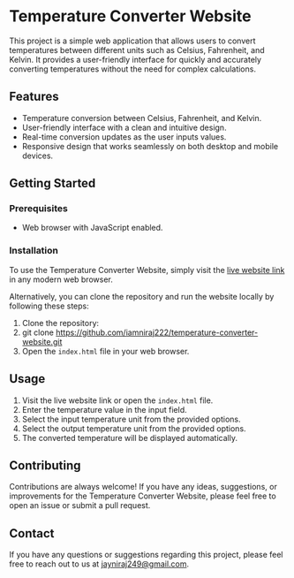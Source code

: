 # Temperature Converter Website

This project is a simple web application that allows users to convert temperatures between different units such as Celsius, Fahrenheit, and Kelvin. It provides a user-friendly interface for quickly and accurately converting temperatures without the need for complex calculations.

## Features

- Temperature conversion between Celsius, Fahrenheit, and Kelvin.
- User-friendly interface with a clean and intuitive design.
- Real-time conversion updates as the user inputs values.
- Responsive design that works seamlessly on both desktop and mobile devices.

## Getting Started

### Prerequisites

- Web browser with JavaScript enabled.

### Installation

To use the Temperature Converter Website, simply visit the [live website link](https://iamniraj222.github.io/Temperature-converter-website/) in any modern web browser.

Alternatively, you can clone the repository and run the website locally by following these steps:

1. Clone the repository:
2. git clone https://github.com/iamniraj222/temperature-converter-website.git
3. Open the `index.html` file in your web browser.

## Usage

1. Visit the live website link or open the `index.html` file.
2. Enter the temperature value in the input field.
3. Select the input temperature unit from the provided options.
4. Select the output temperature unit from the provided options.
5. The converted temperature will be displayed automatically.

## Contributing

Contributions are always welcome! If you have any ideas, suggestions, or improvements for the Temperature Converter Website, please feel free to open an issue or submit a pull request.


## Contact

If you have any questions or suggestions regarding this project, please feel free to reach out to us at [jayniraj249@gmail.com](mailto:jayniraj249@gmail.com).




